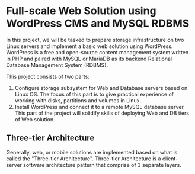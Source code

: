 # Full-scale Web Solution using WordPress CMS and MySQL RDBMS

In this project, we will be tasked to prepare storage infrastructure on two Linux servers and implement a basic web solution using WordPress. 
WordPress is a free and open-source content management system written in PHP and paired with MySQL or MariaDB as its backend Relational Database Management System (RDBMS).

This project consists of two parts:
1. Configure storage subsystem for Web and Database servers based on Linux OS. The focus of this part is to give  practical experience of working with disks, partitions and volumes in Linux.
2. Install WordPress and connect it to a remote MySQL database server. This part of the project will solidify skills of deploying Web and DB tiers of Web solution.

## Three-tier Architecture
Generally, web, or mobile solutions are implemented based on what is called the "Three-tier Architecture".
Three-tier Architecture is a client-server software architecture pattern that comprise of 3 separate layers.
![]()


